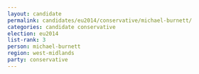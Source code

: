 ```yaml
---
layout: candidate
permalink: candidates/eu2014/conservative/michael-burnett/
categories: candidate conservative
election: eu2014
list-rank: 3
person: michael-burnett
region: west-midlands
party: conservative
---
```

